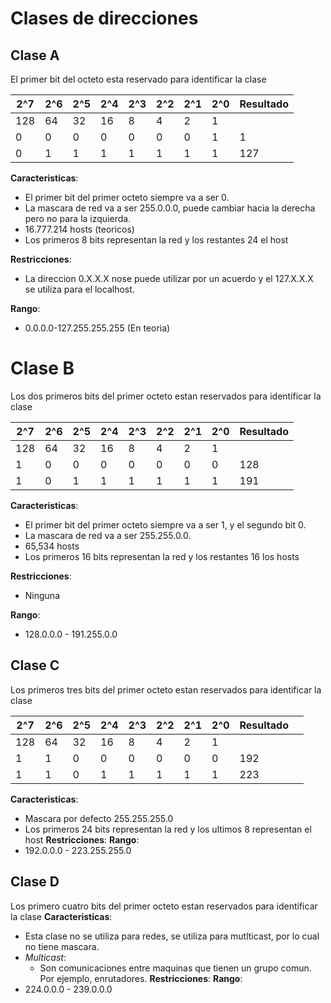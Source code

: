 # Clases de direcciones


## Clase A
El primer bit del octeto esta reservado para identificar la clase

| 2^7 | 2^6 | 2^5 | 2^4 | 2^3 | 2^2 | 2^1 | 2^0 | Resultado |
| --- | --- | --- | --- | --- | --- | --- | --- | --------- |
| 128 | 64  | 32  | 16  | 8   | 4   | 2   | 1   |           |
| 0   | 0   | 0   | 0   | 0   | 0   | 0   | 1   | 1         |
| 0   | 1   | 1   | 1   | 1   | 1   | 1   | 1   | 127       |
 
**Caracteristicas**:
- El primer bit del primer octeto siempre va a ser 0.
- La mascara de red va a ser 255.0.0.0, puede cambiar hacia la derecha pero no para la izquierda.
- 16.777.214 hosts (teoricos)
- Los primeros 8 bits representan la red y los restantes 24 el host

**Restricciones**:
- La direccion 0.X.X.X nose puede utilizar por un acuerdo y el 127.X.X.X se utiliza para el localhost.

**Rango**:
- 0.0.0.0-127.255.255.255 (En teoria)

# Clase B
Los dos primeros bits del primer octeto estan reservados para identificar la clase

| 2^7 | 2^6 | 2^5 | 2^4 | 2^3 | 2^2 | 2^1 | 2^0 | Resultado |
| --- | --- | --- | --- | --- | --- | --- | --- | --------- |
| 128 | 64  | 32  | 16  | 8   | 4   | 2   | 1   |           |
| 1   | 0   | 0   | 0   | 0   | 0   | 0   | 0   | 128       |
| 1   | 0   | 1   | 1   | 1   | 1   | 1   | 1   | 191       |
**Caracteristicas**:
- El primer bit del primer octeto siempre va a ser 1, y el segundo bit 0.
- La mascara de red va a ser 255.255.0.0.
- 65,534 hosts 
- Los primeros 16 bits representan la red y los restantes 16 los hosts
  
**Restricciones**:
- Ninguna

**Rango**:
- 128.0.0.0 - 191.255.0.0

## Clase C
Los primeros tres bits del primer octeto estan reservados para identificar la clase

| 2^7 | 2^6 | 2^5 | 2^4 | 2^3 | 2^2 | 2^1 | 2^0 | Resultado |     |
| --- | --- | --- | --- | --- | --- | --- | --- | --------- | --- |
| 128 | 64  | 32  | 16  | 8   | 4   | 2   | 1   |           |     |
| 1   | 1   | 0   | 0   | 0   | 0   | 0   | 0   | 192       |     |
| 1   | 1   | 0   | 1   | 1   | 1   | 1   | 1   | 223       |     |

**Caracteristicas**:
- Mascara por defecto 255.255.255.0
- Los primeros  24 bits representan la red y los ultimos 8 representan el host
**Restricciones**:
**Rango**:
- 192.0.0.0 - 223.255.255.0
## Clase D
Los primero cuatro bits del primer octeto estan reservados para identificar la clase
**Caracteristicas**:
- Esta clase no se utiliza para redes, se utiliza para mutlticast, por lo cual no tiene mascara.
- *Multicast*:
	- Son comunicaciones entre maquinas que tienen un grupo comun. Por ejemplo, enrutadores.
**Restricciones**:
**Rango**:
- 224.0.0.0 - 239.0.0.0